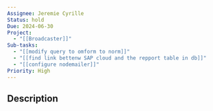 ```yaml
---
Assignee: Jeremie Cyrille
Status: hold
Due: 2024-06-30
Project:
  - "[[Broadcaster]]"
Sub-tasks:
  - "[[modify query to omform to norm]]"
  - "[[find link bettenw SAP cloud and the repport table in db]]"
  - "[[configure nodemailer]]"
Priority: High
---
```

## Description
